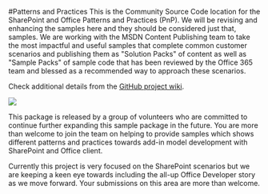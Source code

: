 #Patterns and Practices
This is the Community Source Code location for the SharePoint and Office Patterns and Practices (PnP). We will be revising and enhancing the samples here and they should be considered just that, samples. We are working with the MSDN Content Publishing team to take the most impactful and useful samples that complete common customer scenarios and publishing them as "Solution Packs" of content as well as "Sample Packs" of sample code that has been reviewed by the Office 365 team and blessed as a recommended way to approach these scenarios. 

Check additional details from the [GitHub project wiki](https://github.com/OfficeDev/PnP/wiki).

![](http://i.imgur.com/l01hhvE.png)

This package is released by a group of volunteers who are committed to continue further expanding this sample package in the future. You are more than welcome to join the team on helping to provide samples which shows different patterns and practices towards add-in model development with SharePoint and Office client.

Currently this project is very focused on the SharePoint scenarios but we are keeping a keen eye towards including the all-up Office Developer story as we move forward. Your submissions on this area are more than welcome.
